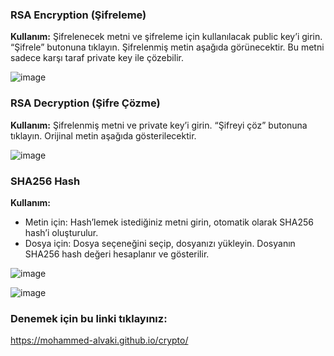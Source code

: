 
### RSA Encryption (Şifreleme)
**Kullanım:** Şifrelenecek metni ve şifreleme için kullanılacak public key’i girin. “Şifrele” butonuna tıklayın. Şifrelenmiş metin aşağıda görünecektir. Bu metni sadece karşı taraf private key ile çözebilir.

![image](https://github.com/user-attachments/assets/fb707675-48c6-4469-bd0a-7a9725656503)

### RSA Decryption (Şifre Çözme)
**Kullanım:** Şifrelenmiş metni ve private key’i girin. “Şifreyi çöz” butonuna tıklayın. Orijinal metin aşağıda gösterilecektir.

![image](https://github.com/user-attachments/assets/bc5dbd3b-1b9d-4fa7-b0a9-f5e0e0197dad)

### SHA256 Hash
**Kullanım:**
* Metin için: Hash’lemek istediğiniz metni girin, otomatik olarak SHA256 hash’i oluşturulur.
* Dosya için: Dosya seçeneğini seçip, dosyanızı yükleyin. Dosyanın SHA256 hash değeri hesaplanır ve gösterilir.

![image](https://github.com/user-attachments/assets/8e131b8f-2608-4d24-97e5-1981ac5d8818)

![image](https://github.com/user-attachments/assets/3b048753-f9ea-4684-9735-996c75247793)

### Denemek için bu linki tıklayınız: 
https://mohammed-alvaki.github.io/crypto/
